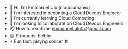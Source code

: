 - 👋 Hi, I’m Emmanuel Ulu (cloudlumanex)
- 👀 I’m interested in  becoming a Cloud Devops Engineer
- 🌱 I’m currently learning Cloud Computing
- 💞️ I’m looking to collaborate on Cloud Devops Engineers
- 📫 How to reach me emmanuel.ulu07@gmail.com
- 😄 Pronouns: he/him
- ⚡ Fun fact: playing soccer ⚽

<!---
cloudlumanex/cloudlumanex is a ✨ special ✨ repository because its `README.md` (this file) appears on your GitHub profile.
You can click the Preview link to take a look at your changes.
--->
